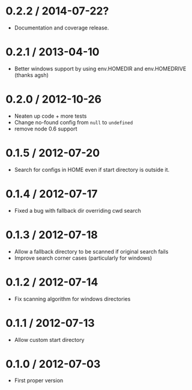 0.2.2 / 2014-07-22?
==================
  * Documentation and coverage release.

0.2.1 / 2013-04-10
==================
  * Better windows support by using env.HOMEDIR and env.HOMEDRIVE (thanks agsh)

0.2.0 / 2012-10-26
==================
  * Neaten up code + more tests
  * Change no-found config from `null` to `undefined`
  * remove node 0.6 support

0.1.5 / 2012-07-20
==================
  * Search for configs in HOME even if start directory is outside it.

0.1.4 / 2012-07-17
==================
  * Fixed a bug with fallback dir overriding cwd search

0.1.3 / 2012-07-18
==================
  * Allow a fallback directory to be scanned if original search fails
  * Improve search corner cases (particularly for windows)

0.1.2 / 2012-07-14
==================
  * Fix scanning algorithm for windows directories

0.1.1 / 2012-07-13
==================
  * Allow custom start directory

0.1.0 / 2012-07-03
==================
  * First proper version

